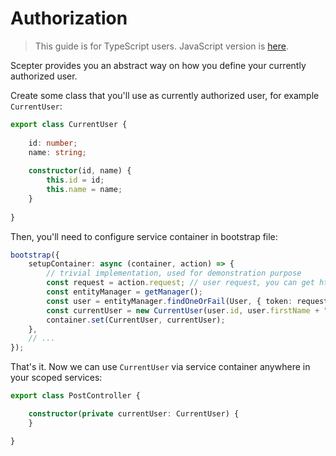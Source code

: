 # Authorization

> This guide is for TypeScript users. JavaScript version is [here](../javascript/authorization.md).

Scepter provides you an abstract way on how you define your currently authorized user.

Create some class that you'll use as currently authorized user, for example `CurrentUser`:

```typescript
export class CurrentUser {
    
    id: number;
    name: string;
    
    constructor(id, name) {
        this.id = id;
        this.name = name;
    }
    
}
```

Then, you'll need to configure service container in bootstrap file:

```typescript
bootstrap({
    setupContainer: async (container, action) => {
        // trivial implementation, used for demonstration purpose
        const request = action.request; // user request, you can get http headers from it
        const entityManager = getManager();
        const user = entityManager.findOneOrFail(User, { token: request.headers.token });
        const currentUser = new CurrentUser(user.id, user.firstName + " " + user.lastName);
        container.set(CurrentUser, currentUser);
    },
    // ...
});
```

That's it. Now we can use `CurrentUser` via service container anywhere in your scoped services:

```typescript
export class PostController {

    constructor(private currentUser: CurrentUser) {
    }

}
```
